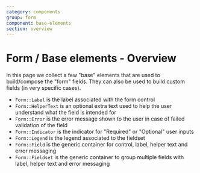```yaml
---
category: components
group: form
component: base-elements
section: overview
---
```


# Form / Base elements - Overview

In this page we collect a few "base" elements that are used to build/compose the "form" fields. They can also be used to build custom fields (in very specific cases).

*   `Form::Label` is the label associated with the form control
*   `Form::HelperText` is an optional extra text used to help the user understand what the field is intended for
*   `Form::Error` is the error message shown to the user in case of failed validation of the field
*   `Form::Indicator` is the indicator for "Required" or "Optional" user inputs
*   `Form::Legend` is the legend associated to the fieldset
*   `Form::Field` is the generic container for control, label, helper text and error messaging
*   `Form::Fieldset` is the generic container to group multiple fields with label, helper text and error messaging